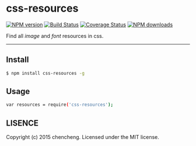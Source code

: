 # css-resources

[![NPM version](https://img.shields.io/npm/v/css-resources.svg?style=flat)](https://npmjs.org/package/css-resources)
[![Build Status](https://img.shields.io/travis/sorrycc/css-resources.svg?style=flat)](https://travis-ci.org/sorrycc/css-resources)
[![Coverage Status](https://img.shields.io/coveralls/sorrycc/css-resources.svg?style=flat)](https://coveralls.io/r/sorrycc/css-resources)
[![NPM downloads](http://img.shields.io/npm/dm/css-resources.svg?style=flat)](https://npmjs.org/package/css-resources)

Find all *image* and *font* resources in css.

---

## Install

```bash
$ npm install css-resources -g
```

## Usage

```bash
var resources = require('css-resources');
```

## LISENCE

Copyright (c) 2015 chencheng. Licensed under the MIT license.
